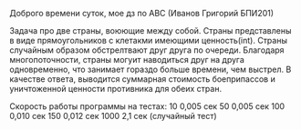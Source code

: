 Доброго времени суток, мое дз по АВС (Иванов Григорий БПИ201)

Задача про две страны, воюющие между собой.
Страны представлены в виде прямоугольников с клетакми имеющими ценность(int).
Страны случайным образом обстрелтвают друг друга по очереди.
Благодаря многопоточности, страны могуит наводиться друг на друга одновременно, что занимает гораздо больше времени, чем выстрел.
В качестве ответа, выводится суммарная стоимость боеприпассов и уничтоженной ценности противника для обеих стран.

Скорость работы программы на тестах:
10         0,005 сек
50         0,005 сек
100        0,010 сек
150        0,012 сек
1000       2,1 сек   (случайный тест)

